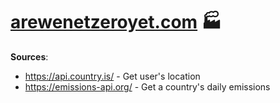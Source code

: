 # [arewenetzeroyet.com](arewenetzeroyet.com) 🏭

**Sources**:
 - https://api.country.is/ - Get user's location
 - https://emissions-api.org/ - Get a country's daily emissions